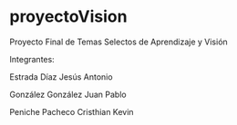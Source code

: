 # proyectoVision
Proyecto Final de Temas Selectos de Aprendizaje y Visión

Integrantes:

Estrada Díaz Jesús Antonio

González González Juan Pablo

Peniche Pacheco Cristhian Kevin
